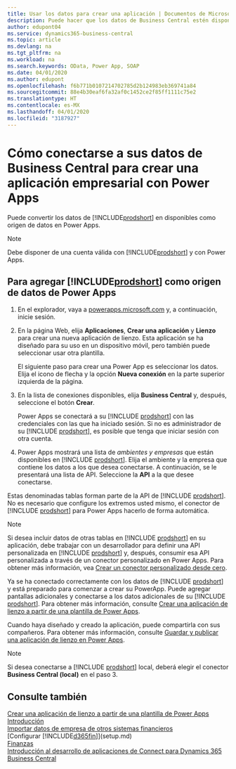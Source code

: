 ```yaml
---
title: Usar los datos para crear una aplicación | Documentos de Microsoft
description: Puede hacer que los datos de Business Central estén disponibles como un origen de datos y especificar una URL de OData de sus servicios web para crear una aplicación empresarial con Power Apps.
author: edupont04
ms.service: dynamics365-business-central
ms.topic: article
ms.devlang: na
ms.tgt_pltfrm: na
ms.workload: na
ms.search.keywords: OData, Power App, SOAP
ms.date: 04/01/2020
ms.author: edupont
ms.openlocfilehash: f6b771b0107214702785d2b124983eb369741a84
ms.sourcegitcommit: 88e4b30eaf6fa32af0c1452ce2f85ff1111c75e2
ms.translationtype: HT
ms.contentlocale: es-MX
ms.lasthandoff: 04/01/2020
ms.locfileid: "3187927"
---
```

# <a name="connecting-to-your-business-central-data-to-build-a-business-app-using-power-apps"></a>Cómo conectarse a sus datos de Business Central para crear una aplicación empresarial con Power Apps

Puede convertir los datos de [!INCLUDE[prodshort](includes/prodshort.md)] en disponibles como origen de datos en Power Apps.  

> [!NOTE]  
> Debe disponer de una cuenta válida con [!INCLUDE[prodshort](includes/prodshort.md)] y con Power Apps.  

## <a name="to-add-prodshort-as-a-data-source-in-power-apps"></a>Para agregar [!INCLUDE[prodshort](includes/prodshort.md)] como origen de datos de Power Apps

1. En el explorador, vaya a [powerapps.microsoft.com](https://powerapps.microsoft.com/) y, a continuación, inicie sesión.
2. En la página Web, elija **Aplicaciones**, **Crear una aplicación** y **Lienzo** para crear una nueva aplicación de lienzo. Esta aplicación se ha diseñado para su uso en un dispositivo móvil, pero también puede seleccionar usar otra plantilla.

    El siguiente paso para crear una Power App es seleccionar los datos. Elija el icono de flecha y la opción **Nueva conexión** en la parte superior izquierda de la página.
3. En la lista de conexiones disponibles, elija **Business Central** y, después, seleccione el botón **Crear**.

    Power Apps se conectará a su [!INCLUDE [prodshort](includes/prodshort.md)] con las credenciales con las que ha iniciado sesión. Si no es administrador de su [!INCLUDE [prodshort](includes/prodshort.md)], es posible que tenga que iniciar sesión con otra cuenta.  

4. Power Apps mostrará una lista de *ambientes y empresas* que están disponibles en [!INCLUDE [prodshort](includes/prodshort.md)]. Elija el ambiente y la empresa que contiene los datos a los que desea conectarse. A continuación, se le presentará una lista de API. Seleccione la **API** a la que desee conectarse.

Estas denominadas tablas forman parte de la API de [!INCLUDE [prodshort](includes/prodshort.md)]. No es necesario que configure los extremos usted mismo, el conector de [!INCLUDE [prodshort](includes/prodshort.md)] para Power Apps hacerlo de forma automática.  

> [!NOTE]
> Si desea incluir datos de otras tablas en [!INCLUDE [prodshort](includes/prodshort.md)] en su aplicación, debe trabajar con un desarrollador para definir una API personalizada en [!INCLUDE [prodshort](includes/prodshort.md)] y, después, consumir esa API personalizada a través de un conector personalizado en Power Apps. Para obtener más información, vea [Crear un conector personalizado desde cero](/connectors/custom-connectors/define-blank).  

Ya se ha conectado correctamente con los datos de [!INCLUDE [prodshort](includes/prodshort.md)] y está preparado para comenzar a crear su PowerApp. Puede agregar pantallas adicionales y conectarse a los datos adicionales de su [!INCLUDE [prodshort](includes/prodshort.md)]. Para obtener más información, consulte [Crear una aplicación de lienzo a partir de una plantilla de Power Apps](/powerapps/maker/canvas-apps/get-started-test-drive).  

Cuando haya diseñado y creado la aplicación, puede compartirla con sus compañeros. Para obtener más información, consulte [Guardar y publicar una aplicación de lienzo en Power Apps](/powerapps/maker/canvas-apps/save-publish-app).  

> [!NOTE]
> Si desea conectarse a [!INCLUDE [prodshort](includes/prodshort.md)] local, deberá elegir el conector **Business Central (local)** en el paso 3.  

## <a name="see-also"></a>Consulte también

[Crear una aplicación de lienzo a partir de una plantilla de Power Apps](/powerapps/maker/canvas-apps/get-started-test-drive)  
[Introducción](product-get-started.md)  
[Importar datos de empresa de otros sistemas financieros](across-import-data-configuration-packages.md)  
[Configurar [!INCLUDE[d365fin](includes/d365fin_md.md)]](setup.md)  
[Finanzas](finance.md)  
[Introducción al desarrollo de aplicaciones de Connect para Dynamics 365 Business Central](/dynamics365/business-central/dev-itpro/developer/devenv-develop-connect-apps)  
